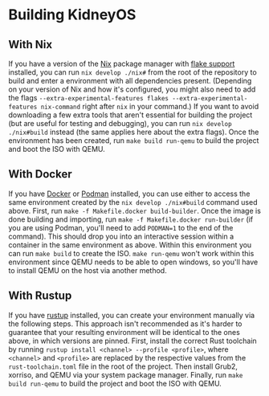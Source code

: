 # Building KidneyOS

## With Nix

If you have a version of the [Nix](https://nixos.org) package manager with [flake support](https://nixos.org/manual/nix/unstable/command-ref/new-cli/nix3-flake.html) installed, you can run `nix develop ./nix#` from the root of the repository to build and enter a environment with all dependencies present. (Depending on your version of Nix and how it's configured, you might also need to add the flags `--extra-experimental-features flakes --extra-experimental-features nix-command` right after `nix` in your command.) If you want to avoid downloading a few extra tools that aren't essential for building the project (but are useful for testing and debugging), you can run `nix develop ./nix#build` instead (the same applies here about the extra flags). Once the environment has been created, run `make build run-qemu` to build the project and boot the ISO with QEMU.

## With Docker

If you have [Docker](https://www.docker.com) or [Podman](https://podman.io) installed, you can use either to access the same environment created by the `nix develop ./nix#build` command used above. First, run `make -f Makefile.docker build-builder`. Once the image is done building and importing, run `make -f Makefile.docker run-builder` (if you are using Podman, you'll need to add `PODMAN=1` to the end of the command). This should drop you into an interactive session within a container in the same environment as above. Within this environment you can run `make build` to create the ISO. `make run-qemu` won't work within this environment since QEMU needs to be able to open windows, so you'll have to install QEMU on the host via another method.

## With Rustup

If you have [rustup](https://rustup.rs/) installed, you can create your environment manually via the following steps. This approach isn't recommended as it's harder to guarantee that your resulting environment will be identical to the ones above, in which versions are pinned. First, install the correct Rust toolchain by running `rustup install <channel> --profile <profile>`, where `<channel>` and `<profile>` are replaced by the respective values from the `rust-toolchain.toml` file in the root of the project. Then install Grub2, xorriso, and QEMU via your system package manager. Finally, run `make build run-qemu` to build the project and boot the ISO with QEMU.

